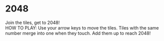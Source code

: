 # 2048
Join the tiles, get to 2048! 
<br>
HOW TO PLAY: Use your arrow keys to move the tiles. Tiles with the same number merge into one when they touch. Add them up to reach 2048!
